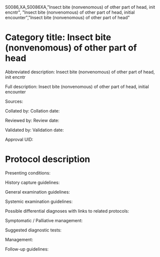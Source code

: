 S0086,XA,S0086XA,"Insect bite (nonvenomous) of other part of head, init encntr", "Insect bite (nonvenomous) of other part of head, initial encounter","Insect bite (nonvenomous) of other part of head"
# Category title: Insect bite (nonvenomous) of other part of head

Abbreviated description: Insect bite (nonvenomous) of other part of head, init encntr

Full description: Insect bite (nonvenomous) of other part of head, initial encounter

Sources:

Collated by:
Collation date:

Reviewed by:
Review date:

Validated by:
Validation date:

Approval UID:

# Protocol description

Presenting conditions:

History capture guidelines:

General examination guidelines:

Systemic examination guidelines:

Possible differential diagnoses with links to related protocols:

Symptomatic / Palliative management:

Suggested diagnostic tests:

Management:

Follow-up guidelines:
